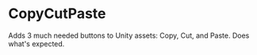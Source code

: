 # CopyCutPaste

Adds 3 much needed buttons to Unity assets: Copy, Cut, and Paste. Does what's expected.
